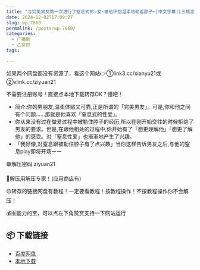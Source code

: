 ```yaml
---
title: "与完美男友第一次进行了窒息式的⭐爱~被他环抱温柔地勒着脖子~[中文字幕][三橋渡]"
date: 2024-12-02T17:09:27
slug: wp-7860
permalink: /posts/wp-7860/
categories:
  - 广播剧
  - 乙女抓
tags:

---
```


如果两个网盘都没有资源了，看这个网站👉①link3.cc/xianyu21或②vlink.cc/ziyuan21

不需要注册账号！直接点本地下载转存OK？懂吧！

*   简介:你的男朋友,温柔体贴又可靠,正是所谓的「完美男友」。可是,你和他之间有个问题……那就是他喜欢「窒息式的性爱」。
*   你从来没有过在做爱过程中被勒住脖子的经历,所以在刚开始交往的时候拒绝了男友的要求。但是,在跟他相处的过程中,你开始有了「想更理解他」「想更了解他」的感受。对「窒息性爱」也渐渐地产生了兴趣。
*   「我好像,对窒息跟被勒住脖子有了点兴趣」当你这样告诉男友之后,与他的窒息play即将开场ーー

🟢解压密码:ziyuan21

🔵解压用解压专家！(应用商店有)

🟡转存的链接网盘有教程！一定要看教程！按教程操作！不按教程操作你不会解压！

💰🈶能力的宝，可以点左下角赞赏支持一下网站运行

## 📦 下载链接
- [百度网盘](https://blziyuan21.com/pay-download/7860?key=907d68abfe&down_id=0)
- [本地下载](https://blziyuan21.com/pay-download/7860?key=907d68abfe&down_id=1)

